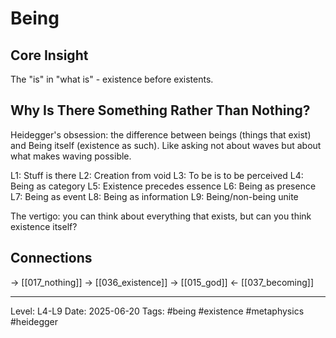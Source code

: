# Being

## Core Insight
The "is" in "what is" - existence before existents.

## Why Is There Something Rather Than Nothing?

Heidegger's obsession: the difference between beings (things that exist) and Being itself (existence as such). Like asking not about waves but about what makes waving possible.

L1: Stuff is there
L2: Creation from void
L3: To be is to be perceived
L4: Being as category
L5: Existence precedes essence
L6: Being as presence
L7: Being as event
L8: Being as information
L9: Being/non-being unite

The vertigo: you can think about everything that exists, but can you think existence itself?

## Connections
→ [[017_nothing]]
→ [[036_existence]]
→ [[015_god]]
← [[037_becoming]]

---
Level: L4-L9
Date: 2025-06-20
Tags: #being #existence #metaphysics #heidegger